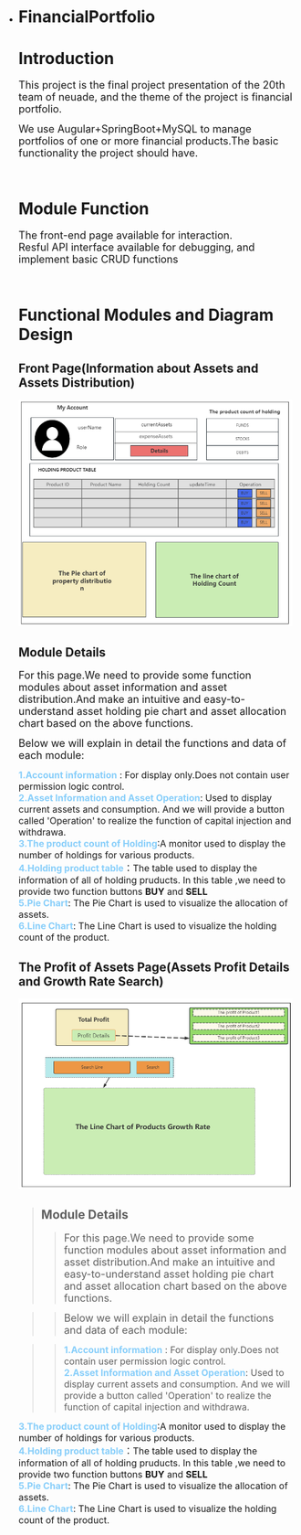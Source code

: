 * # **FinancialPortfolio**
     # Introduction
    <font size = 4>This project is the final project presentation of the 20th team of neuade, and the theme of the project is financial portfolio.</font>
      
    <font size = 4>We use Augular+SpringBoot+MySQL to manage portfolios of one or more financial products.The basic functionality the project should have.</font>

    &nbsp;
     # Module Function
     <font size = 4>The front-end page available for interaction. </font>
     <br>
     <font size = 4>Resful API interface available for debugging, and implement basic CRUD functions</font>

    &nbsp;
    # Functional Modules and Diagram Design
    <!-- The information of First Page  -->
    ## Front Page(Information about Assets and Assets Distribution)
     ![page1](page1.png)
    ## Module Details
    <font size = 4>For this page.We need to provide some function modules about asset information and asset distribution.And make an intuitive and easy-to-understand asset holding pie chart and asset allocation chart based on the above functions.
    </font> 

    <font size = 4>Below we will explain in detail the functions and data of each module:
    </font>

     <font size = 3 >
     <font color ='#87CEFA'><b>1.Account information</b></font> : For display only.Does not contain user permission logic control. <br>
     <font color ='#87CEFA'><b>2.Asset Information and Asset Operation</b></font>: Used to  display current assets and consumption. And we will provide a button called 'Operation' to realize the function of capital injection and withdrawa.<br>
     <font color ='#87CEFA'><b>3.The product count of Holding</b></font>:A monitor used to display the number of holdings for various products.<br>
     <font color ='#87CEFA'><b>4.Holding product table</b></font>：The table used to display the information of all of  holding pruducts. In this table ,we need to provide two function buttons  <b>BUY</b> and <b>SELL</b><br>
     <font color ='#87CEFA'><b>5.Pie Chart</b></font>: The Pie Chart is used to visualize the allocation of assets. <br>
     <font color ='#87CEFA'><b>6.Line Chart</b></font>: The Line Chart is used to visualize the holding count of the product.<br>
     </font>
  
     

     ## The Profit of Assets Page(Assets Profit Details and Growth Rate Search)
     ![page2](page2.png)
    >## Module Details
    >><font size = 4>For this page.We need to provide some function modules about asset information and asset distribution.And make an intuitive and easy-to-understand asset holding pie chart and asset allocation chart based on the above functions.
    </font> 

    >><font size = 4>Below we will explain in detail the functions and data of each module:
    </font>

     >><font size = 3 >
     >><font color ='#87CEFA'><b>1.Account information</b></font> : For display only.Does not contain user permission logic control. <br>
     >><font color ='#87CEFA'><b>2.Asset Information and Asset Operation</b></font>: Used to  display current assets and consumption. And we will provide a button called 'Operation' to realize the function of capital injection and withdrawa.<br>
     <font color ='#87CEFA'><b>3.The product count of Holding</b></font>:A monitor used to display the number of holdings for various products.<br>
     <font color ='#87CEFA'><b>4.Holding product table</b></font>：The table used to display the information of all of  holding pruducts. In this table ,we need to provide two function buttons  <b>BUY</b> and <b>SELL</b><br>
     <font color ='#87CEFA'><b>5.Pie Chart</b></font>: The Pie Chart is used to visualize the allocation of assets. <br>
     <font color ='#87CEFA'><b>6.Line Chart</b></font>: The Line Chart is used to visualize the holding count of the product.<br>
     </font>
  
